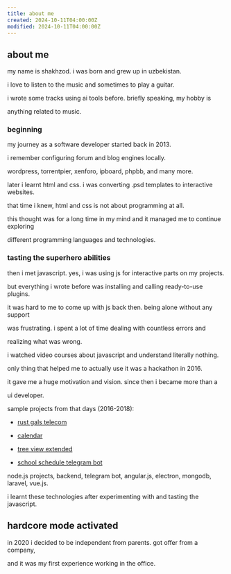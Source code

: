 ```yaml
---
title: about me
created: 2024-10-11T04:00:00Z
modified: 2024-10-11T04:00:00Z
---
```

## about me

my name is shakhzod. i was born and grew up in uzbekistan.

  

i love to listen to the music and sometimes to play a guitar.

i wrote some tracks using ai tools before. briefly speaking, my hobby is

anything related to music.

  

### beginning

my journey as a software developer started back in 2013.

i remember configuring forum and blog engines locally.

wordpress, torrentpier, xenforo, ipboard, phpbb, and many more.

  

later i learnt html and css. i was converting .psd templates to interactive websites.

that time i knew, html and css is not about programming at all.

this thought was for a long time in my mind and it managed me to continue exploring

different programming languages and technologies.

  

### tasting the superhero abilities

then i met javascript. yes, i was using js for interactive parts on my projects.

but everything i wrote before was installing and calling ready-to-use plugins.

  

it was hard to me to come up with js back then. being alone without any support

was frustrating. i spent a lot of time dealing with countless errors and

realizing what was wrong.

  

i watched video courses about javascript and understand literally nothing.

only thing that helped me to actually use it was a hackathon in 2016.

it gave me a huge motivation and vision. since then i became more than a

ui developer.

  

sample projects from that days (2016-2018):

- <a href="/static/archive/rustgals/index.html" target="_blank" rel="noreferrer">rust gals telecom</a>

- <a href="/static/archive/calendar/index.html" target="_blank" rel="noreferrer">calendar</a>

- <a href="/static/archive/treeviewextended/index.html" target="_blank" rel="noreferrer">tree view extended</a>

- <a href="https://gitlab.com/shakhzodkudratov/kit10-telegrambot" target="_blank" rel="noreferrer">school schedule telegram bot</a>

  

node.js projects, backend, telegram bot, angular.js, electron, mongodb, laravel, vue.js.

i learnt these technologies after experimenting with and tasting the javascript.

  

## hardcore mode activated

in 2020 i decided to be independent from parents. got offer from a company,

and it was my first experience working in the office.

  

<Comments />